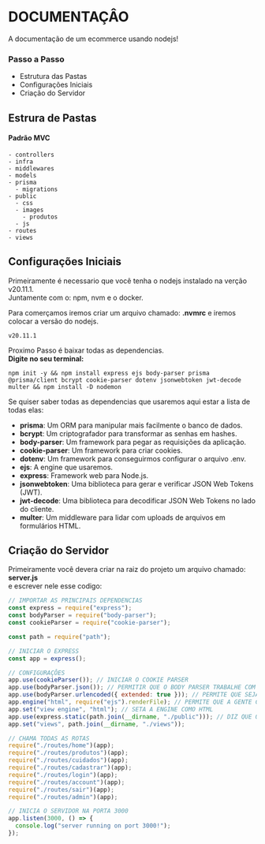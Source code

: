 # DOCUMENTAÇÂO

A documentação de um ecommerce usando nodejs!

### Passo a Passo

- Estrutura das Pastas
- Configurações Iniciais
- Criação do Servidor

## Estrura de Pastas

#### Padrão MVC

```
- controllers
- infra
- middlewares
- models
- prisma
  - migrations
- public
  - css
  - images
    - produtos
  - js
- routes
- views
```

## Configurações Iniciais

Primeiramente é necessario que você tenha o nodejs instalado na verção v20.11.1.  
Juntamente com o: npm, nvm e o docker.

Para comerçamos iremos criar um arquivo chamado: **.nvmrc**
e iremos colocar a versão do nodejs.

```
v20.11.1
```

Proximo Passo é baixar todas as dependencias.  
**Digite no seu terminal:**

```
npm init -y && npm install express ejs body-parser prisma @prisma/client bcrypt cookie-parser dotenv jsonwebtoken jwt-decode multer && npm install -D nodemon
```

Se quiser saber todas as dependencias que usaremos aqui estar a lista de todas elas:

- **prisma**: Um ORM para manipular mais facilmente o banco de dados.
- **bcrypt**: Um criptografador para transformar as senhas em hashes.
- **body-parser**: Um framework para pegar as requisições da aplicação.
- **cookie-parser**: Um framework para criar cookies.
- **dotenv**: Um framework para conseguirmos configurar o arquivo .env.
- **ejs**: A engine que usaremos.
- **express**: Framework web para Node.js.
- **jsonwebtoken**: Uma biblioteca para gerar e verificar JSON Web Tokens (JWT).
- **jwt-decode**: Uma biblioteca para decodificar JSON Web Tokens no lado do cliente.
- **multer**: Um middleware para lidar com uploads de arquivos em formulários HTML.

## Criação do Servidor

Primeiramente você devera criar na raiz do projeto um arquivo chamado: **server.js**  
e escrever nele esse codigo:

```javascript
// IMPORTAR AS PRINCIPAIS DEPENDENCIAS
const express = require("express");
const bodyParser = require("body-parser");
const cookieParser = require("cookie-parser");

const path = require("path");

// INICIAR O EXPRESS
const app = express();

// CONFIGURAÇÔES
app.use(cookieParser()); // INICIAR O COOKIE PARSER
app.use(bodyParser.json()); // PERMITIR QUE O BODY PARSER TRABALHE COM JSON
app.use(bodyParser.urlencoded({ extended: true })); // PERMITE QUE SEJAM ENVIADOS ARRAYS
app.engine("html", require("ejs").renderFile); // PERMITE QUE A GENTE CONSIGA CRIAR UM .html MAS ELE SEJA EXECUTADO COMO .ejs
app.set("view engine", "html"); // SETA A ENGINE COMO HTML
app.use(express.static(path.join(__dirname, "./public"))); // DIZ QUE O PUBLIC É ESTATICO
app.set("views", path.join(__dirname, "./views"));

// CHAMA TODAS AS ROTAS
require("./routes/home")(app);
require("./routes/produtos")(app);
require("./routes/cuidados")(app);
require("./routes/cadastrar")(app);
require("./routes/login")(app);
require("./routes/account")(app);
require("./routes/sair")(app);
require("./routes/admin")(app);

// INICIA O SERVIDOR NA PORTA 3000
app.listen(3000, () => {
  console.log("server running on port 3000!");
});
```
